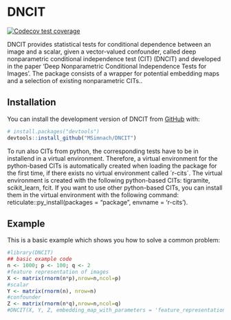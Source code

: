 
<!-- README.md is generated from README.Rmd. Please edit that file -->

# DNCIT

<!-- badges: start -->

[![Codecov test
coverage](https://codecov.io/gh/MSimnach/DNCIT/branch/master/graph/badge.svg)](https://app.codecov.io/gh/MSimnach/DNCIT?branch=master)
<!-- badges: end -->

DNCIT provides statistical tests for conditional dependence between an
image and a scalar, given a vector-valued confounder, called deep
nonparametric conditional independence test (CIT) (DNCIT) and developed
in the paper ‘Deep Nonparametric Conditional Independence Tests for
Images’. The package consists of a wrapper for potential embedding maps
and a selection of existing nonparametric CITs..

## Installation

You can install the development version of DNCIT from
[GitHub](https://github.com/) with:

``` r
# install.packages("devtools")
devtools::install_github("MSimnach/DNCIT")
```

To run also CITs from python, the corresponding tests have to be in
installend in a virtual environment. Therefore, a virtual environment
for the python-based CITs is automatically created when loading the
package for the first time, if there exists no virtual environment
called ´r-cits´. The virtual environment is created with the following
python-based CITs: tigramite, scikit_learn, fcit. If you want to use
other python-based CITs, you can install them in the virtual environment
with the following command: reticulate::py_install(packages = “package”,
envname = ‘r-cits’).

## Example

This is a basic example which shows you how to solve a common problem:

``` r
#library(DNCIT)
## basic example code
n <- 1000; p <- 100; q <- 2
#feature representation of images
X <- matrix(rnorm(n*p),nrow=n,ncol=p)
#scalar
Y <- matrix(rnorm(n), nrow=n)
#confounder
Z <- matrix(rnorm(n*q),nrow=n,ncol=q)
#DNCIT(X, Y, Z, embedding_map_with_parameters = 'feature_representations')
```
